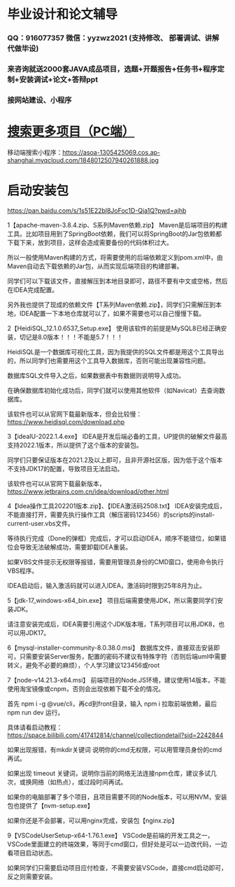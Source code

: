 # 毕业设计和论文辅导
### QQ：916077357 微信：yyzwz2021 (支持修改、 部署调试、讲解 代做毕设)
### 来咨询就送2000套JAVA成品项目，选题+开题报告+任务书+程序定制+安装调试+论文+答辩ppt
### 接网站建设、小程序

# [搜索更多项目（PC端）](https://zwz99.top/#/cpjs)

移动端搜索小程序：https://asoa-1305425069.cos.ap-shanghai.myqcloud.com/1848012507940261888.jpg


# 启动安装包

https://pan.baidu.com/s/1s51E22bl8JoFoc1D-Qja1Q?pwd=ajhb

1【apache-maven-3.8.4.zip、S系列Maven依赖.zip】
Maven是后端项目的构建工具。比如项目用到了SpringBoot依赖，我们可以将SpringBoot的Jar包依赖都下载下来，放到项目，这样会造成需要备份的代码体积过大。

所以一般使用Maven构建的方式，将需要使用的后端依赖定义到pom.xml中，由Maven自动去下载依赖的Jar包，从而实现后端项目的构建部署。

同学们可以下载该文件，直接解压到本地目录即可，路径不要有中文或空格，然后在IDEA完成配置。

另外我也提供了现成的依赖文件【T系列Maven依赖.zip】，同学们只需解压到本地，IDEA配置一下本地仓库就可以了，如果不需要也可以自己慢慢下载。

2【HeidiSQL_12.1.0.6537_Setup.exe】
使用该软件的前提是MySQL8已经正确安装，切记是8.0版本！！！不能是5.7！！！

HeidiSQL是一个数据库可视化工具，因为我提供的SQL文件都是用这个工具导出的，所以同学们也需要用这个工具导入数据库，否则可能出现兼容性问题。

数据库SQL文件导入之后，如果数据表中有数据则说明导入成功。

在确保数据库初始化成功后，同学们就可以使用其他软件（如Navicat）去查询数据库。

该软件也可以从官网下载最新版本，但会比较慢：https://www.heidisql.com/download.php

3【ideaIU-2022.1.4.exe】
IDEA是开发后端必备的工具，UP提供的破解文件最高支持2022.1版本，所以提供了这个版本的安装包。

同学们只要保证版本在2021.2及以上即可，且非开源社区版，因为低于这个版本不支持JDK17的配置，导致项目无法启动。

该软件也可以从官网下载最新版本，https://www.jetbrains.com.cn/idea/download/other.html

4【Idea操作工具202201版本.zip】、【IDEA激活码2508.txt】
IDEA安装完成后，不能直接打开，需要先执行操作工具（解压密码123456）的scripts的install-current-user.vbs文件。

等待执行完成（Done的弹框）完成后，才可以启动IDEA，顺序不能错位，如果错位会导致无法破解成功，需要卸载IDEA重装。

如果VBS文件提示无权限等报错，需要用管理员身份的CMD窗口，使用命令执行VBS程序。

IDEA启动后，输入激活码就可以进入IDEA，激活码时限到25年8月为止。

5【jdk-17_windows-x64_bin.exe】
项目后端需要使用JDK，所以需要同学们安装JDK。

请注意安装完成后，IDEA需要引用这个JDK版本哦，T系列项目可以用JDK8，也可以用JDK17。

6【mysql-installer-community-8.0.38.0.msi】
数据库文件，直接双击安装即可，只需要安装Server服务，配置的密码不建议有特殊字符（否则后端uml中需要转义，避免不必要的麻烦），个人学习建议123456或root


7【node-v14.21.3-x64.msi】
前端项目的Node.JS环境，建议使用14版本，不能使用淘宝镜像或cnpm，否则会出现依赖下载不全的情况。

首先 npm i -g @vue/cli，再cd到front目录，输入 npm i 拉取前端依赖，最后 npm run dev 运行。

具体请看启动教程：https://space.bilibili.com/417412814/channel/collectiondetail?sid=2242844

如果出现报错，有mkdir关键词  说明你的cmd无权限，可以用管理员身份的cmd再试。

如果出现 timeout 关键词，说明你当前的网络无法连接npm仓库，建议多试几次，或换网络（如热点），或过段时间再试。

如果你的电脑部署了多个项目，且项目需要不同的Node版本，可以用NVM，安装包也提供了【nvm-setup.exe】

如果你还是不会部署，可以用nginx完成，安装包【nginx.zip】

9【VSCodeUserSetup-x64-1.76.1.exe】
VSCode是前端的开发工具之一，VSCode里面建立的终端效果，等同于cmd窗口，但好处是可以一边改代码，一边看项目启动状态。

如果同学们只需要启动项目应付检查，不需要安装VSCode，直接cmd启动即可，反之则需要安装。
